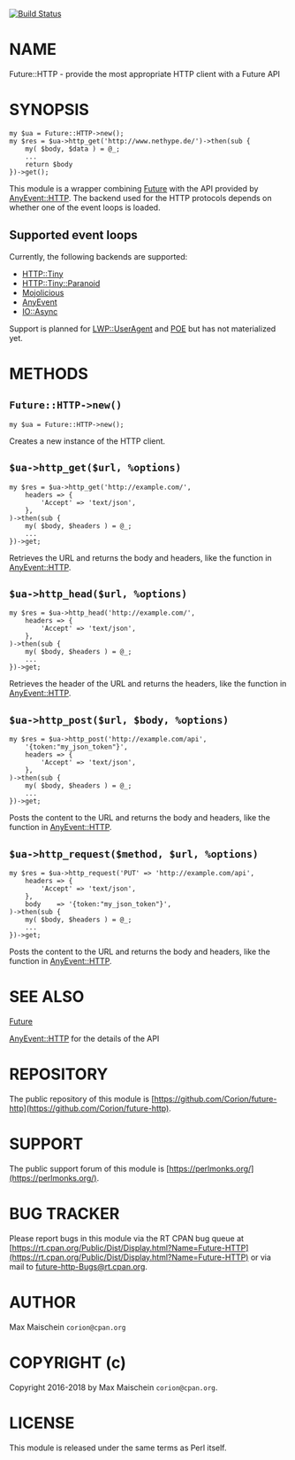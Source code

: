 
[![Build Status](https://travis-ci.org/Corion/Filter-signatures.svg?branch=master)](https://github.com/Corion/Filter-signatures)

# NAME

Future::HTTP - provide the most appropriate HTTP client with a Future API

# SYNOPSIS

    my $ua = Future::HTTP->new();
    my $res = $ua->http_get('http://www.nethype.de/')->then(sub {
        my( $body, $data ) = @_;
        ...
        return $body
    })->get();

This module is a wrapper combining [Future](https://metacpan.org/pod/Future) with the API provided
by [AnyEvent::HTTP](https://metacpan.org/pod/AnyEvent::HTTP). The backend used for the HTTP protocols
depends on whether one of the event loops is loaded.

## Supported event loops

Currently, the following backends are supported:

- [HTTP::Tiny](https://metacpan.org/pod/HTTP::Tiny)
- [HTTP::Tiny::Paranoid](https://metacpan.org/pod/HTTP::Tiny::Paranoid)
- [Mojolicious](https://metacpan.org/pod/Mojolicious)
- [AnyEvent](https://metacpan.org/pod/AnyEvent)
- [IO::Async](https://metacpan.org/pod/IO::Async)

Support
is planned for [LWP::UserAgent](https://metacpan.org/pod/LWP::UserAgent) and [POE](https://metacpan.org/pod/POE)
but has not materialized yet.

# METHODS

## `Future::HTTP->new()`

    my $ua = Future::HTTP->new();

Creates a new instance of the HTTP client.

## `$ua->http_get($url, %options)`

    my $res = $ua->http_get('http://example.com/',
        headers => {
            'Accept' => 'text/json',
        },
    )->then(sub {
        my( $body, $headers ) = @_;
        ...
    })->get;

Retrieves the URL and returns the body and headers, like
the function in [AnyEvent::HTTP](https://metacpan.org/pod/AnyEvent::HTTP).

## `$ua->http_head($url, %options)`

    my $res = $ua->http_head('http://example.com/',
        headers => {
            'Accept' => 'text/json',
        },
    )->then(sub {
        my( $body, $headers ) = @_;
        ...
    })->get;

Retrieves the header of the URL and returns the headers,
like the function in [AnyEvent::HTTP](https://metacpan.org/pod/AnyEvent::HTTP).

## `$ua->http_post($url, $body, %options)`

    my $res = $ua->http_post('http://example.com/api',
        '{token:"my_json_token"}',
        headers => {
            'Accept' => 'text/json',
        },
    )->then(sub {
        my( $body, $headers ) = @_;
        ...
    })->get;

Posts the content to the URL and returns the body and headers,
like the function in [AnyEvent::HTTP](https://metacpan.org/pod/AnyEvent::HTTP).

## `$ua->http_request($method, $url, %options)`

    my $res = $ua->http_request('PUT' => 'http://example.com/api',
        headers => {
            'Accept' => 'text/json',
        },
        body    => '{token:"my_json_token"}',
    )->then(sub {
        my( $body, $headers ) = @_;
        ...
    })->get;

Posts the content to the URL and returns the body and headers,
like the function in [AnyEvent::HTTP](https://metacpan.org/pod/AnyEvent::HTTP).

# SEE ALSO

[Future](https://metacpan.org/pod/Future)

[AnyEvent::HTTP](https://metacpan.org/pod/AnyEvent::HTTP) for the details of the API

# REPOSITORY

The public repository of this module is
[https://github.com/Corion/future-http](https://github.com/Corion/future-http).

# SUPPORT

The public support forum of this module is
[https://perlmonks.org/](https://perlmonks.org/).

# BUG TRACKER

Please report bugs in this module via the RT CPAN bug queue at
[https://rt.cpan.org/Public/Dist/Display.html?Name=Future-HTTP](https://rt.cpan.org/Public/Dist/Display.html?Name=Future-HTTP)
or via mail to [future-http-Bugs@rt.cpan.org](https://metacpan.org/pod/future-http-Bugs@rt.cpan.org).

# AUTHOR

Max Maischein `corion@cpan.org`

# COPYRIGHT (c)

Copyright 2016-2018 by Max Maischein `corion@cpan.org`.

# LICENSE

This module is released under the same terms as Perl itself.
